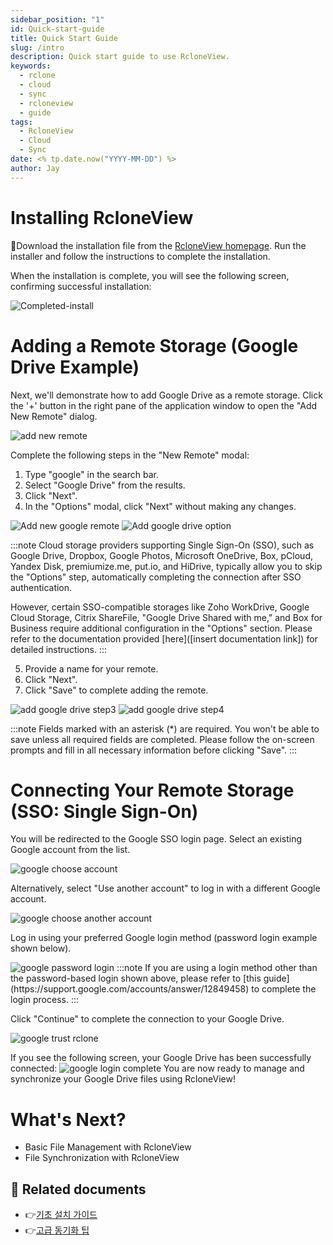 ```yaml
---
sidebar_position: "1"
id: Quick-start-guide
title: Quick Start Guide
slug: /intro
description: Quick start guide to use RcloneView.
keywords:
  - rclone
  - cloud
  - sync
  - rcloneview
  - guide
tags:
  - RcloneView
  - Cloud
  - Sync
date: <% tp.date.now("YYYY-MM-DD") %>
author: Jay
---
```



# Installing RcloneView

Download the installation file from the [RcloneView homepage](https://rcloneview.com/src/download.html). Run the installer and follow the instructions to complete the installation.

When the installation is complete, you will see the following screen, confirming successful installation:

<img src="/support/images/howto/Completed-install.png" alt="Completed-install" class="img-medium img-center" />


# Adding a Remote Storage (Google Drive Example)

Next, we'll demonstrate how to add Google Drive as a remote storage.
Click the '+' button in the right pane of the application window to open the "Add New Remote" dialog.

<img src="/support/images/howto/add-new-remote.png" alt="add new remote" class="img-medium img-center" />

Complete the following steps in the "New Remote" modal:

1. Type "google" in the search bar.
2. Select "Google Drive" from the results.
3. Click "Next".
4. In the "Options" modal, click "Next" without making any changes.

<div class="img-grid-2">
<img src="/support/images/howto/new-remote-step1.png" alt="Add new google remote" class="img-medium img-center" />
<img src="/support/images/howto/add-remote-step2.png" alt="Add google drive option" class="img-medium img-center" />
</div>

:::note
Cloud storage providers supporting Single Sign-On (SSO), such as Google Drive, Dropbox, Google Photos, Microsoft OneDrive, Box, pCloud, Yandex Disk, premiumize.me, put.io, and HiDrive, typically allow you to skip the \"Options\" step, automatically completing the connection after SSO authentication.

However, certain SSO-compatible storages like Zoho WorkDrive, Google Cloud Storage, Citrix ShareFile, \"Google Drive Shared with me,\" and Box for Business require additional configuration in the \"Options\" section. Please refer to the documentation provided [here]([insert documentation link]) for detailed instructions.
:::

5. Provide a name for your remote.
6. Click "Next".
7. Click "Save" to complete adding the remote.

<div class="img-grid-2">
<img src="/support/images/howto/add-remote-step3.png" alt="add google drive step3" class="img-medium img-center" />
<img src="/support/images/howto/add-remote-step4.png" alt="add google drive step4" class="img-medium img-center" />
</div>

:::note
Fields marked with an asterisk (*) are required. You won't be able to save unless all required fields are completed. Please follow the on-screen prompts and fill in all necessary information before clicking "Save".
:::

# Connecting Your Remote Storage (SSO: Single Sign-On)

You will be redirected to the Google SSO login page.
Select an existing Google account from the list.

<img src="/support/images/howto/google-choose-account.png" alt="google choose account" class="img-medium img-center" />

Alternatively, select "Use another account" to log in with a different Google account.

<img src="/support/images/howto/google-choose-another-account.png" alt="google choose another account" class="img-medium img-center" />


Log in using your preferred Google login method (password login example shown below).

<img src="/support/images/howto/google-password-login.png" alt="google password login" class="img-medium img-center" />
:::note
If you are using a login method other than the password-based login shown above, please refer to [this guide](https://support.google.com/accounts/answer/12849458) to complete the login process.
:::


Click "Continue" to complete the connection to your Google Drive.

<img src="/support/images/howto/google-trust-rclone.png" alt="google trust rclone" class="img-medium img-center" />

If you see the following screen, your Google Drive has been successfully connected:
<img src="/support/images/howto/google-login-complete.png" alt="google login complete" class="img-medium img-center" />
You are now ready to manage and synchronize your Google Drive files using RcloneView!



# What's Next?

- Basic File Management with RcloneView
- File Synchronization with RcloneView


## 📎 Related documents

- 👉[기초 설치 가이드](app://obsidian.md/tutorials/install-guide)
- 👉[고급 동기화 팁](app://obsidian.md/guides/advanced-sync)

